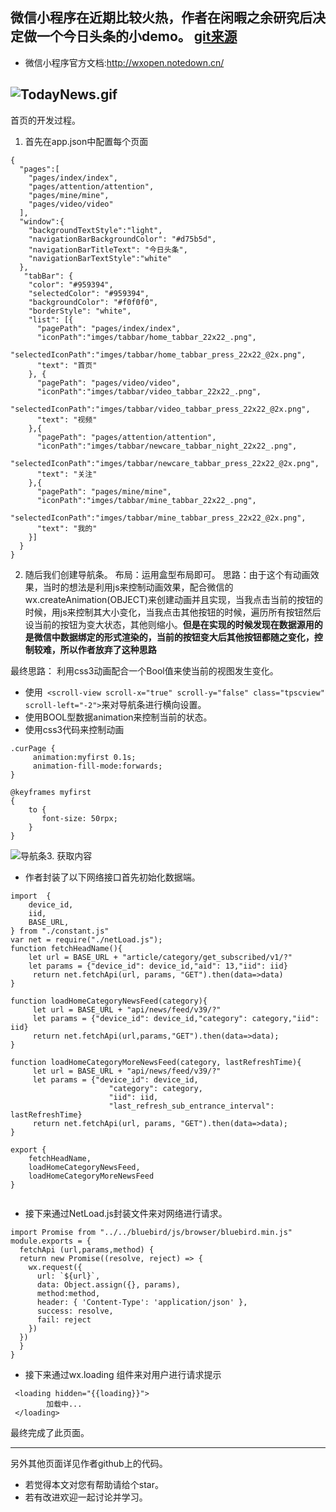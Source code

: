 微信小程序在近期比较火热，作者在闲暇之余研究后决定做一个今日头条的小demo。
[git来源](https://github.com/EFIOS/TodayNews-wx)
---------
+ 微信小程序官方文档:http://wxopen.notedown.cn/


![TodayNews.gif](http://upload-images.jianshu.io/upload_images/1912827-ed2da16bb6bf6ff3.gif?imageMogr2/auto-orient/strip)
----------
首页的开发过程。

1. 首先在app.json中配置每个页面
```
{
  "pages":[
    "pages/index/index",
    "pages/attention/attention",
    "pages/mine/mine",
    "pages/video/video"
  ],
  "window":{
    "backgroundTextStyle":"light",
    "navigationBarBackgroundColor": "#d75b5d",
    "navigationBarTitleText": "今日头条",
    "navigationBarTextStyle":"white"
  },
   "tabBar": {
    "color": "#959394",
    "selectedColor": "#959394",
    "backgroundColor": "#f0f0f0",
    "borderStyle": "white",
    "list": [{
      "pagePath": "pages/index/index",
      "iconPath":"imges/tabbar/home_tabbar_22x22_.png",
      "selectedIconPath":"imges/tabbar/home_tabbar_press_22x22_@2x.png",
      "text": "首页"
    }, {
      "pagePath": "pages/video/video",
      "iconPath":"imges/tabbar/video_tabbar_22x22_.png",
      "selectedIconPath":"imges/tabbar/video_tabbar_press_22x22_@2x.png",
      "text": "视频"
    },{
      "pagePath": "pages/attention/attention",
      "iconPath":"imges/tabbar/newcare_tabbar_night_22x22_.png",
      "selectedIconPath":"imges/tabbar/newcare_tabbar_press_22x22_@2x.png",
      "text": "关注"
    },{
      "pagePath": "pages/mine/mine",
      "iconPath":"imges/tabbar/mine_tabbar_22x22_.png",
      "selectedIconPath":"imges/tabbar/mine_tabbar_press_22x22_@2x.png",
      "text": "我的"
    }]
  }
}
```

2. 随后我们创建导航条。
布局：运用盒型布局即可。
思路：由于这个有动画效果，当时的想法是利用js来控制动画效果，配合微信的wx.createAnimation(OBJECT)来创建动画并且实现，当我点击当前的按钮的时候，用js来控制其大小变化，当我点击其他按钮的时候，遍历所有按钮然后设当前的按钮为变大状态，其他则缩小。**但是在实现的时候发现在数据源用的是微信中数据绑定的形式渲染的，当前的按钮变大后其他按钮都随之变化，控制较难，所以作者放弃了这种思路**

  最终思路： 利用css3动画配合一个Bool值来使当前的视图发生变化。

  +  使用``` <scroll-view scroll-x="true" scroll-y="false" class="tpscview" scroll-left="-2">```来对导航条进行横向设置。
  + 使用BOOL型数据animation来控制当前的状态。
   + 使用css3代码来控制动画

```
.curPage {
     animation:myfirst 0.1s;
     animation-fill-mode:forwards;
}

@keyframes myfirst
{
	to {
       font-size: 50rpx;
    }
}
```

![导航条](http://upload-images.jianshu.io/upload_images/1912827-61a8f73fd18a1066.png?imageMogr2/auto-orient/strip%7CimageView2/2/w/1240)3. 获取内容
+ 作者封装了以下网络接口首先初始化数据端。

```
import  {
    device_id,
    iid,
    BASE_URL,
} from "./constant.js"
var net = require("./netLoad.js");
function fetchHeadName(){
    let url = BASE_URL + "article/category/get_subscribed/v1/?"
    let params = {"device_id": device_id,"aid": 13,"iid": iid}
     return net.fetchApi(url, params, "GET").then(data=>data)
}

function loadHomeCategoryNewsFeed(category){
     let url = BASE_URL + "api/news/feed/v39/?"
     let params = {"device_id": device_id,"category": category,"iid": iid}
     return net.fetchApi(url,params,"GET").then(data=>data);
}

function loadHomeCategoryMoreNewsFeed(category, lastRefreshTime){
     let url = BASE_URL + "api/news/feed/v39/?"
     let params = {"device_id": device_id,
                      "category": category,
                      "iid": iid,
                      "last_refresh_sub_entrance_interval": lastRefreshTime}
     return net.fetchApi(url, params, "GET").then(data=>data);
}

export {
    fetchHeadName,
    loadHomeCategoryNewsFeed,
    loadHomeCategoryMoreNewsFeed
} 


```
+ 接下来通过NetLoad.js封装文件来对网络进行请求。
```
import Promise from "../../bluebird/js/browser/bluebird.min.js"
module.exports = {
  fetchApi (url,params,method) {
  return new Promise((resolve, reject) => {
    wx.request({
      url: `${url}`,
      data: Object.assign({}, params),
      method:method,
      header: { 'Content-Type': 'application/json' },
      success: resolve,
      fail: reject
    })
  })
  }
}
```
+ 接下来通过wx.loading 组件来对用户进行请求提示
```
 <loading hidden="{{loading}}">
        加载中...
 </loading>
```
最终完成了此页面。

---------
另外其他页面详见作者github上的代码。

+ 若觉得本文对您有帮助请给个star。
+ 若有改进欢迎一起讨论并学习。